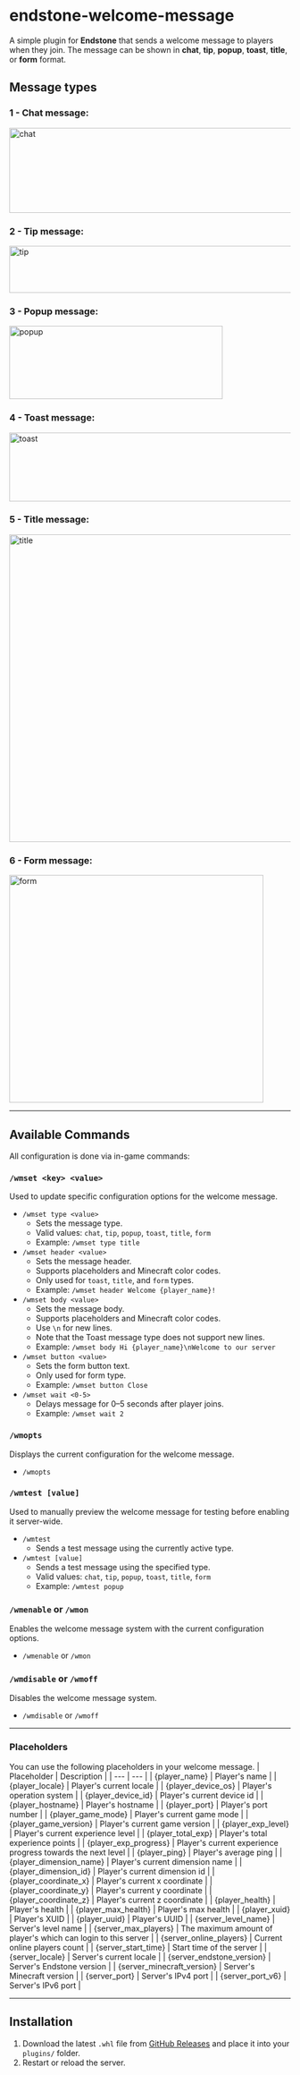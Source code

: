 # endstone-welcome-message

A simple plugin for **Endstone** that sends a welcome message to players when they join. The message can be shown in **chat**, **tip**, **popup**, **toast**, **title**, or **form** format.

## Message types
### 1 - Chat message:
<img width="570" height="152" alt="chat" src="https://github.com/user-attachments/assets/06e80480-0e4a-4cba-90f7-bab561ecf356" />

### 2 - Tip message:
<img width="754" height="84" alt="tip" src="https://github.com/user-attachments/assets/7b8c4a09-625a-4cba-9fe7-7cc39e92cc70" />

### 3 - Popup message:
<img width="382" height="131" alt="popup" src="https://github.com/user-attachments/assets/fb04c737-584a-4d4b-8c24-ee1da29edda9" />

### 4 - Toast message:
<img width="841" height="123" alt="toast" src="https://github.com/user-attachments/assets/c6074f6f-6559-4e3f-adbf-ae52be206d10" />

### 5 - Title message:
<img width="1595" height="550" alt="title" src="https://github.com/user-attachments/assets/ea257934-d1a7-4e3f-ad9c-38effb958700" />

### 6 - Form message:
<img width="455" height="407" alt="form" src="https://github.com/user-attachments/assets/6198471b-82b1-4888-8bda-13af17a5d458" />

---

## Available Commands

All configuration is done via in-game commands:

### `/wmset <key> <value>`
Used to update specific configuration options for the welcome message.

- `/wmset type <value>`
    - Sets the message type.
    - Valid values: `chat`, `tip`, `popup`, `toast`, `title`, `form`
    - Example: `/wmset type title`
- `/wmset header <value>`
    - Sets the message header.
    - Supports placeholders and Minecraft color codes.
    - Only used for `toast`, `title`, and `form` types.
    - Example: `/wmset header Welcome {player_name}!`
- `/wmset body <value>`
    - Sets the message body.
    - Supports placeholders and Minecraft color codes.
    - Use `\n` for new lines.
    - Note that the Toast message type does not support new lines.
    - Example: `/wmset body Hi {player_name}\nWelcome to our server`
- `/wmset button <value>`
    - Sets the form button text.
    - Only used for form type.
    - Example: `/wmset button Close`
- `/wmset wait <0-5>`
    - Delays message for 0–5 seconds after player joins.
    - Example: `/wmset wait 2`

### `/wmopts`
Displays the current configuration for the welcome message.

- `/wmopts`

### `/wmtest [value]`
Used to manually preview the welcome message for testing before enabling it server-wide.

- `/wmtest`
    - Sends a test message using the currently active type.
- `/wmtest [value]`
    - Sends a test message using the specified type.
    - Valid values: `chat`, `tip`, `popup`, `toast`, `title`, `form`
    - Example: `/wmtest popup`

### `/wmenable` or `/wmon`
Enables the welcome message system with the current configuration options.

- `/wmenable` or `/wmon`

### `/wmdisable` or `/wmoff`
Disables the welcome message system.

- `/wmdisable` or `/wmoff`

---

### Placeholders
You can use the following placeholders in your welcome message. 
| Placeholder | Description |
| --- | --- |
| {player_name} | Player's name |
| {player_locale} | Player's current locale |
| {player_device_os} | Player's operation system |
| {player_device_id} | Player's current device id |
| {player_hostname} | Player's hostname |
| {player_port} | Player's port number |
| {player_game_mode} | Player's current game mode |
| {player_game_version} | Player's current game version |
| {player_exp_level} | Player's current experience level |
| {player_total_exp} | Player's total experience points |
| {player_exp_progress} | Player's current experience progress towards the next level |
| {player_ping} | Player's average ping |
| {player_dimension_name} | Player's current dimension name |
| {player_dimension_id} | Player's current dimension id |
| {player_coordinate_x} | Player's current x coordinate |
| {player_coordinate_y} | Player's current y coordinate |
| {player_coordinate_z} | Player's current z coordinate |
| {player_health} | Player's health |
| {player_max_health} | Player's max health |
| {player_xuid} | Player's XUID |
| {player_uuid} | Player's UUID |
| {server_level_name} | Server's level name |
| {server_max_players} | The maximum amount of player's which can login to this server |
| {server_online_players} | Current online players count |
| {server_start_time} | Start time of the server |
| {server_locale} | Server's current locale |
| {server_endstone_version} | Server's Endstone version |
| {server_minecraft_version} | Server's Minecraft version |
| {server_port} | Server's IPv4 port |
| {server_port_v6} | Server's IPv6 port |

---

## Installation
1. Download the latest `.whl` file from [GitHub Releases](https://github.com/cenk/endstone-welcome-message/releases) and place it into your `plugins/` folder.
2. Restart or reload the server.
